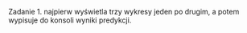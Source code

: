 Zadanie 1. najpierw wyświetla trzy wykresy jeden po drugim, a potem wypisuje do konsoli wyniki predykcji.